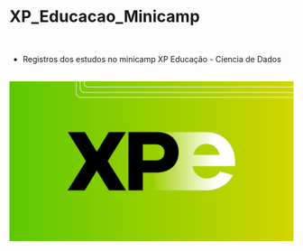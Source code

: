 # XP_Educacao_Minicamp
<br>

* Registros dos estudos no minicamp XP Educação - Ciencia de Dados

<br>


<img src="img.png" alt="My cool logo"/>


